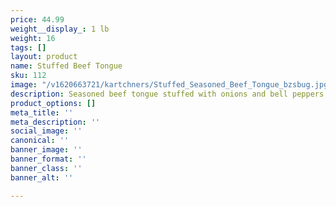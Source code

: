 ```yaml
---
price: 44.99
weight__display_: 1 lb
weight: 16
tags: []
layout: product
name: Stuffed Beef Tongue
sku: 112
image: "/v1620663721/kartchners/Stuffed_Seasoned_Beef_Tongue_bzsbug.jpg"
description: Seasoned beef tongue stuffed with onions and bell peppers
product_options: []
meta_title: ''
meta_description: ''
social_image: ''
canonical: ''
banner_image: ''
banner_format: ''
banner_class: ''
banner_alt: ''

---
```

